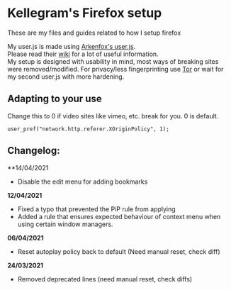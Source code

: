 # Kellegram's Firefox setup
These are my files and guides related to how I setup firefox  
  
My user.js is made using [Arkenfox's user.js](https://github.com/arkenfox/user.js).  
Please read their [wiki](https://github.com/arkenfox/user.js/wiki) for a lot of useful information.  
My setup is designed with usability in mind, most ways of breaking sites were removed/modified. For privacy/less fingerprinting use [Tor](https://www.torproject.org/) or wait for my second user.js with more hardening.

## Adapting to your use
Change this to 0 if video sites like vimeo, etc. break for you. 0 is default.

    user_pref("network.http.referer.XOriginPolicy", 1);


## Changelog:
**14/04/2021
- Disable the edit menu for adding bookmarks

**12/04/2021**
- Fixed a typo that prevented the PiP rule from applying
- Added a rule that ensures expected behaviour of context menu when using certain window managers.

**06/04/2021**
- Reset autoplay policy back to default (Need manual reset, check diff)

**24/03/2021**
- Removed deprecated lines (need manual reset, check diffs)
